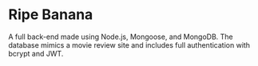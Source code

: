 # Ripe Banana

A full back-end  made using Node.js, Mongoose, and MongoDB. The database mimics a movie review site and includes full authentication with bcrypt and JWT. 


